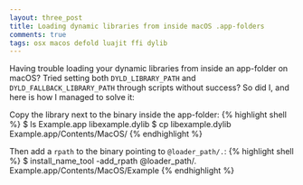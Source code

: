 ```yaml
---
layout: three_post
title: Loading dynamic libraries from inside macOS .app-folders
comments: true
tags: osx macos defold luajit ffi dylib
---
```

Having trouble loading your dynamic libraries from inside an app-folder on macOS? Tried setting both `DYLD_LIBRARY_PATH` and `DYLD_FALLBACK_LIBRARY_PATH` through scripts without success? So did I, and here is how I managed to solve it:

Copy the library next to the binary inside the app-folder:
{% highlight shell %}
$ ls
Example.app libexample.dylib
$ cp libexample.dylib Example.app/Contents/MacOS/
{% endhighlight %}

Then add a `rpath` to the binary pointing to `@loader_path/.`:
{% highlight shell %}
$ install_name_tool -add_rpath @loader_path/. Example.app/Contents/MacOS/Example
{% endhighlight %}

